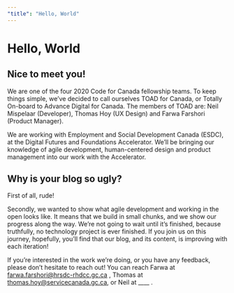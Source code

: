 ```yaml
---
"title": "Hello, World"
---
```


# Hello, World

## Nice to meet you!

We are one of the four 2020 Code for Canada fellowship teams. To keep things simple, we’ve decided to call ourselves TOAD for Canada, or Totally On-board to Advance Digital for Canada. The members of TOAD are: Neil Mispelaar (Developer), Thomas Hoy (UX Design) and Farwa Farshori (Product Manager).

We are working with Employment and Social Development Canada (ESDC), at the Digital Futures and Foundations Accelerator. We’ll be bringing our knowledge of agile development, human-centered design and product management into our work with the Accelerator.

## Why is your blog so ugly?

First of all, rude! 

Secondly, we wanted to show what agile development and working in the open looks like. It means that we build in small chunks, and we show our progress along the way. We’re not going to wait until it’s finished, because truthfully, no technology project is ever finished. If you join us on this journey, hopefully, you’ll find that our blog, and its content, is improving with each iteration!

If you’re interested in the work we’re doing, or you have any feedback, please don’t hesitate to reach out! You can reach Farwa at farwa.farshori@hrsdc-rhdcc.gc.ca , Thomas at thomas.hoy@servicecanada.gc.ca, or Neil at ____ . 
